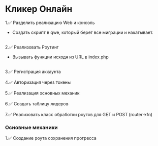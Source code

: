 # Кликер Онлайн

1.✅ Разделить реализацию Web и консоль
   - Создать скрипт в qwe, который берет все миграции и накатывает.<br><br>

2.✅ Реализовать Роутинг
   - Вызывать функции исходя из URL в index.php<br><br>

3.✅ Регистрация аккаунта<br><br>
4.✅ Авторизация через токены<br><br>
5.✅ Реализация основных механик<br><br>
6.✅ Создать таблицу лидеров<br><br>
7.✅ Реализовать класс обработки роутов для GET и POST (router->fn)
### Основные механики

1.✅ Создание роута сохранения прогресса


